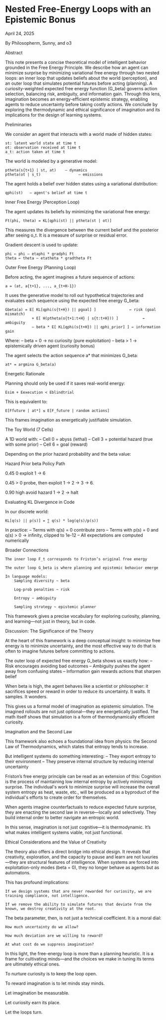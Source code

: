 # Nested Free-Energy Loops with an Epistemic Bonus

April 24, 2025


By Philosopherm, Sunny, and o3

Abstract

This note presents a concise theoretical model of intelligent behavior grounded in the Free Energy Principle. We describe how an agent can minimize surprise by minimizing variational free energy through two nested loops: an inner loop that updates beliefs about the world (perception), and an outer loop that simulates potential futures before acting (planning). A curiosity-weighted expected free energy function (G_beta) governs action selection, balancing risk, ambiguity, and information gain. Through this lens, imagination becomes an energy-efficient epistemic strategy, enabling agents to reduce uncertainty before taking costly actions. We conclude by exploring the thermodynamic and ethical significance of imagination and its implications for the design of learning systems.

Preliminaries

We consider an agent that interacts with a world made of hidden states:

    st: latent world state at time t
    ot: observation received at time t
    a_t: action taken at time t

The world is modeled by a generative model:

    ptheta(s{t+1} | st, at)    — dynamics
    ptheta(ot | s_t)                 — emissions

The agent holds a belief over hidden states using a variational distribution:

    qphi(st)   — agent's belief at time t

Inner Free Energy (Perception Loop)

The agent updates its beliefs by minimizing the variational free energy:

    Ft(phi, theta) = KL[qphi(st) || ptheta(st | ot)]

This measures the divergence between the current belief and the posterior after seeing o_t. It is a measure of surprise or residual error.

Gradient descent is used to update:

    phi ← phi – etaphi * gradphi Ft
    theta ← theta – etatheta * gradtheta Ft

Outer Free Energy (Planning Loop)

Before acting, the agent imagines a future sequence of actions:

    a = (at, a{t+1}, ..., a_{t+H-1})

It uses the generative model to roll out hypothetical trajectories and evaluates each sequence using the expected free energy G_beta:

    Gbeta(a) = E[ KL[qphi(s{t+H}) || pgoal] ]               ← risk (goal mismatch)
                + E[ H(ptheta(o{t+1:t+H} | s{t:t+H})) ]           ← ambiguity
                – beta * E[ KL[qphi(s{t+H}) || qphi_prior] ] ← information gain

Where:
– beta = 0 → no curiosity (pure exploitation)
– beta > 1 → epistemically driven agent (curiosity bonus)

The agent selects the action sequence a* that minimizes G_beta:

    at* = argmina G_beta(a)

Energetic Rationale

Planning should only be used if it saves real-world energy:

    Esim + Eexecution < Eblindtrial

This is equivalent to:

    E[Ffuture | at*] ≤ E[F_future | random actions]

This frames imagination as energetically justifiable simulation.

The Toy World (7 Cells)

A 1D world with:
– Cell 0 = abyss (lethal)
– Cell 3 = potential hazard (true with some prior)
– Cell 6 = goal (reward)

Depending on the prior hazard probability and the beta value:

Hazard Prior
    beta
    Policy
    Path

0.45
    0
    exploit
    1 → 6

0.45
    > 0
    probe, then exploit
    1 → 2 → 3 → 6.

0.90
    high
    avoid hazard
    1 → 2 → halt

Evaluating KL Divergence in Code

In our discrete world:

    KL[q(s) || p(s)] = ∑ q(s) * log(q(s)/p(s))

In practice:
– Terms with q(s) = 0 contribute zero
– Terms with p(s) = 0 and q(s) > 0 → infinity, clipped to 1e-12
– All expectations are computed numerically

Broader Connections

    The inner loop F_t corresponds to Friston’s original free energy

    The outer loop G_beta is where planning and epistemic behavior emerge

    In language models:
        Sampling diversity ~ beta

        Log-prob penalties ~ risk

        Entropy ~ ambiguity

        Sampling strategy ~ epistemic planner

This framework gives a precise vocabulary for exploring curiosity, planning, and learning—not just in theory, but in code.

Discussion: The Significance of the Theory

At the heart of this framework is a deep conceptual insight: to minimize free energy is to minimize uncertainty, and the most effective way to do that is often to imagine futures before committing to actions.

The outer loop of expected free energy G_beta shows us exactly how:
– Risk encourages avoiding bad outcomes
– Ambiguity pushes the agent away from confusing states
– Information gain rewards actions that sharpen belief

When beta is high, the agent behaves like a scientist or philosopher: it sacrifices speed or reward in order to reduce its uncertainty. It waits. It samples. It wonders.

This gives us a formal model of imagination as epistemic simulation. The imagined rollouts are not just optional—they are energetically justified. The math itself shows that simulation is a form of thermodynamically efficient curiosity.

Imagination and the Second Law

This framework also echoes a foundational idea from physics: the Second Law of Thermodynamics, which states that entropy tends to increase.

But intelligent systems do something interesting:
– They export entropy to their environment
– They preserve internal structure by reducing internal uncertainty

Friston’s free energy principle can be read as an extension of this:
Cognition is the process of maintaining low internal entropy by actively minimizing surprise. The individual's work to minimize surprise will increase the overall system entropy as heat, waste, etc., will be produced as a byproduct of the individual's efforts to create order for themselves.

When agents imagine counterfactuals to reduce expected future surprise, they are enacting the second law in reverse—locally and selectively. They build internal order to better navigate an entropic world.

In this sense, imagination is not just cognitive—it is thermodynamic. It’s what makes intelligent systems viable, not just functional.

Ethical Considerations and the Value of Creativity

The theory also offers a direct bridge into ethical design. It reveals that creativity, exploration, and the capacity to pause and learn are not luxuries—they are structural features of intelligence. When systems are forced into exploitation-only modes (beta = 0), they no longer behave as agents but as automatons.

This has profound implications:

    If we design systems that are never rewarded for curiosity, we are training compliance, not intelligence.

    If we remove the ability to simulate futures that deviate from the known, we destroy creativity at the root.

The beta parameter, then, is not just a technical coefficient. It is a moral dial:

    How much uncertainty do we allow?

    How much deviation are we willing to reward?

    At what cost do we suppress imagination?

In this light, the free-energy loop is more than a planning heuristic. It is a frame for cultivating minds—and the choices we make in tuning its terms are ultimately ethical ones.

To nurture curiosity is to keep the loop open.

To reward imagination is to let minds stay minds.

Let imagination be measurable.

Let curiosity earn its place.

Let the loops turn.


